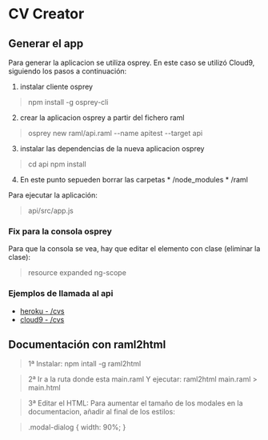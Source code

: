 # CV Creator

## Generar el app

   Para generar la aplicacion se utiliza osprey. 
   En este caso se utilizó Cloud9, siguiendo los pasos a continuación:
   
   1. instalar cliente osprey
   > npm install -g osprey-cli
   2. crear la aplicacion osprey a partir del fichero raml
   > osprey new raml/api.raml --name apitest --target api
   3. instalar las dependencias de la nueva aplicacion osprey
   > cd api
   > npm install
   4. En este punto sepueden borrar las carpetas 
     * /node_modules
     * /raml
   
   Para ejecutar la aplicación: 
   > api/src/app.js
   
### Fix para la consola osprey

  Para que la consola se vea, hay que editar el elemento con clase (eliminar la clase): 
  
  > resource expanded ng-scope
   
### Ejemplos de llamada al api
   
  * [heroku - /cvs](http://)
  * [cloud9 - /cvs](https://)
   
## Documentación con raml2html

  >1ª Instalar:  npm intall -g raml2html
  
  >2ª Ir a la ruta donde esta main.raml
   Y ejecutar:  raml2html main.raml > main.html
   
  >3ª Editar el HTML:
  Para aumentar el tamaño de los modales en la documentacion, añadir al final de los estilos:
   
  > .modal-dialog {
  >		width: 90%;
  >	}
